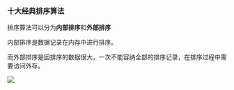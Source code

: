 ### 十大经典排序算法

排序算法可以分为**内部排序**和**外部排序**

内部排序是数据记录在内存中进行排序。

而外部排序是因排序的数据很大，一次不能容纳全部的排序记录，在排序过程中需要访问外存。

![](https://ws1.sinaimg.cn/large/6b0d07d7gy1g47du7hr0nj20rx0h0djx.jpg)